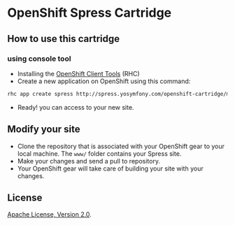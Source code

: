 # OpenShift Spress Cartridge

## How to use this cartridge

### using console tool
* Installing the [OpenShift Client Tools](https://developers.openshift.com/en/managing-client-tools.html) (RHC)
* Create a new application on OpenShift using this command:
``` bash
rhc app create spress http://spress.yosymfony.com/openshift-cartridge/manifest.yml
```
* Ready! you can access to your new site.

## Modify your site

* Clone the repository that is associated with your OpenShift gear to your local machine.
The `www/` folder contains your Spress site.
* Make your changes and send a pull to repository.
* Your OpenShift gear will take care of building your site with your changes.

## License

[Apache License, Version 2.0](http://www.apache.org/licenses/LICENSE-2.0).